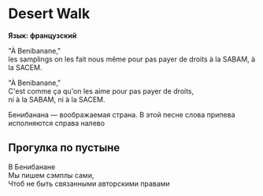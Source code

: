 <div>

# Desert Walk

**Язык: французский**

</div>

<div>

"À Benibanane,"  
les samplings on les fait nous même pour pas payer de droits à la SABAM, à la SACEM.

"À Benibanane,"  
C'est comme ça qu'on les aime pour pas payer de droits,  
ni à la SABAM, ni à la SACEM.

</div>

<div>

Бенибанана — воображаемая страна. В этой песне слова припева исполняются справа налево

</div>

<div>

## Прогулка по пустыне

</div>

<div>

В Бенибанане  
Мы пишем сэмплы сами,  
Чтоб не быть связанными авторскими правами

</div>
